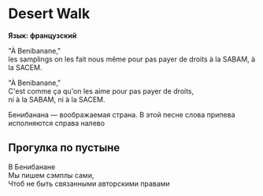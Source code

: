 <div>

# Desert Walk

**Язык: французский**

</div>

<div>

"À Benibanane,"  
les samplings on les fait nous même pour pas payer de droits à la SABAM, à la SACEM.

"À Benibanane,"  
C'est comme ça qu'on les aime pour pas payer de droits,  
ni à la SABAM, ni à la SACEM.

</div>

<div>

Бенибанана — воображаемая страна. В этой песне слова припева исполняются справа налево

</div>

<div>

## Прогулка по пустыне

</div>

<div>

В Бенибанане  
Мы пишем сэмплы сами,  
Чтоб не быть связанными авторскими правами

</div>
